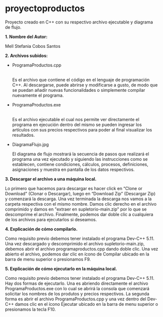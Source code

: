 # proyectoproductos
Proyecto creado en C++ con su respectivo archivo ejecutable y diagrama de flujo. 

<b>1. Nombre del Autor:</b>

Mell Stefania Cobos Santos

<b>2. Archivos subidos:</b> 
<ul>
  <li>ProgramaProductos.cpp</li><br/>

Es el archivo que contiene el código en el lenguaje de programación C++. Al descargarse, puede abrirse y modificarse a gusto, de modo que se puedan añadir nuevas funcionalidades o simplemente compilar nuevamente el programa. <br/>

  <li>ProgramaProductos.exe</li><br/>

Es el archivo ejecutable el cual nos permite ver directamente el programa en ejecución dentro del mismo se pueden ingresar los artículos con sus precios respectivos para poder al final visualizar los resultados. <br/>

  <li>DiagramaFlujo.jpg</li>

El diagrama de flujo mostrará la secuencia de pasos que realizará el programa una vez ejecutado y siguiendo las instrucciones como se establecen, contiene condiciones, cálculos, procesos, definiciones, asignaciones y muestra en pantalla de los datos respectivos. <br/>
</ul>
<b>3. Descargar el archivo a una máquina local. </b><br/>

Lo primero que hacemos para descargar es hacer click en “Clone or Download" (Clonar o Descargar), luego en “Download Zip” (Descargar Zip) y comenzará la descarga.
Una vez terminada la descarga nos vamos a la carpeta respectiva con el mismo nombre. 
Damos clic derecho en el archivo comprimido y damos en "extraer en supletorio-main.zip" por lo que se descomprime el archivo.
Finalmente, podemos dar doble clic a cualquiera de los archivos para ejecutarlos si deseamos. 

<b>4. Explicación de cómo compilarlo. </b>

Como requisito previo debemos tener instalado el programa Dev-C++ 5.11.
Una vez descargado y descomprimido el archivo supletorio-main.zip, debemos abrir el archivo programaproductos.cpp dando doble clic. Una vez abierto el archivo, podemos dar clic en ícono de Compilar ubicado en la barra de menu superior o presionamos F9. 

<b>5. Explicación de cómo ejecutarlo en la máquina local. </b>

Como requisito previo debemos tener instalado el programa Dev-C++ 5.11.
Hay dos formas de ejecutarlo. 
Una es abriendo directamente el archivo ProgramaProductos.exe con lo cual se abrirá la consola que comenzará solicitar los nombres de los produtos y precios respectivos. 
La segunda forma es abrir el archivo ProgramaProductos.cpp y una vez dentro del Dev-C++ damos clic en el ícono Ejecutar ubicado en la barra de menu superior o presionamos la tecla F10. 
